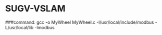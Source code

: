 # SUGV-VSLAM
###command:
gcc -o MyWheel MyWheel.c -I/usr/local/include/modbus -L/usr/local/lib -lmodbus

